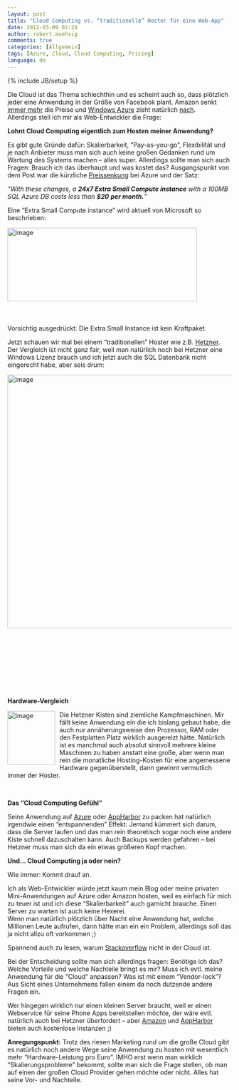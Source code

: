 ```yaml
---
layout: post
title: "Cloud Computing vs. “traditionelle” Hoster für eine Web-App"
date: 2012-03-09 02:24
author: robert.muehsig
comments: true
categories: [Allgemein]
tags: [Azure, Cloud, Cloud Computing, Pricing]
language: de
---
```

{% include JB/setup %}
<p>Die Cloud ist das Thema schlechthin und es scheint auch so, dass plötzlich jeder eine Anwendung in der Größe von Facebook plant. Amazon senkt <a href="http://aws.typepad.com/aws/2012/03/dropping-prices-again-ec2-rds-emr-and-elasticache.html">immer mehr</a> die Preise und <a href="http://azure.net/">Windows Azure</a> zieht natürlich <a href="http://blogs.msdn.com/b/windowsazure/archive/2012/03/08/announcing-reduced-pricing-on-windows-azure-storage-and-compute.aspx">nach</a>. <br>Allerdings stell ich mir als Web-Entwickler die Frage:</p> <p><strong>Lohnt Cloud Computing eigentlich zum Hosten meiner Anwendung?</strong></p> <p>Es gibt gute Gründe dafür: Skalierbarkeit, “Pay-as-you-go”, Flexibilität und je nach Anbieter muss man sich auch keine großen Gedanken rund um Wartung des Systems machen – alles super. Allerdings sollte man sich auch Fragen: Brauch ich das überhaupt und was kostet das? Ausgangspunkt von dem Post war die kürzliche <a href="http://blogs.msdn.com/b/windowsazure/archive/2012/03/08/announcing-reduced-pricing-on-windows-azure-storage-and-compute.aspx">Preissenkung</a> bei Azure und der Satz:</p> <p><em>“With these changes, a <strong>24x7 Extra Small Compute instance</strong> with a 100MB SQL Azure DB costs less than <strong>$20</strong> <strong>per month.</strong>”</em></p> <p>Eine “Extra Small Compute instance” wird aktuell von Microsoft so beschrieben:</p> <p><a href="{{BASE_PATH}}/assets/wp-images/image1467.png"><img style="background-image: none; border-bottom: 0px; border-left: 0px; padding-left: 0px; padding-right: 0px; display: inline; float: left; margin-left: 0px; border-top: 0px; margin-right: 0px; border-right: 0px; padding-top: 0px" title="image" border="0" alt="image" align="left" src="{{BASE_PATH}}/assets/wp-images/image_thumb641.png" width="426" height="165"></a></p> <p>&nbsp;</p> <p>&nbsp;</p> <p>&nbsp;</p> <p>&nbsp;</p> <p>&nbsp;</p> <p>&nbsp;</p> <p>&nbsp;</p> <p>Vorsichtig ausgedrückt: Die Extra Small Instance ist kein Kraftpaket. </p> <p>Jetzt schauen wir mal bei einem “traditionellen” Hoster wie z.B. <a href="http://www.hetzner.de/hosting/produktmatrix/rootserver-produktmatrix-ex">Hetzner</a>. Der Vergleich ist nicht ganz fair, weil man natürlich noch bei Hetzner eine Windows Lizenz brauch und ich jetzt auch die SQL Datenbank nicht eingerecht habe, aber seis drum:</p> <p><a href="{{BASE_PATH}}/assets/wp-images/image1468.png"><img style="background-image: none; border-bottom: 0px; border-left: 0px; padding-left: 0px; padding-right: 0px; display: inline; float: left; border-top: 0px; border-right: 0px; padding-top: 0px" title="image" border="0" alt="image" align="left" src="{{BASE_PATH}}/assets/wp-images/image_thumb642.png" width="582" height="569"></a></p> <p>&nbsp;</p> <p>&nbsp;</p> <p>&nbsp;</p> <p>&nbsp;</p> <p>&nbsp;</p> <p><strong>Hardware-Vergleich</strong></p> <p><a href="{{BASE_PATH}}/assets/wp-images/image1469.png"><img style="background-image: none; border-bottom: 0px; border-left: 0px; margin: 0px 10px 0px 0px; padding-left: 0px; padding-right: 0px; display: inline; float: left; border-top: 0px; border-right: 0px; padding-top: 0px" title="image" border="0" alt="image" align="left" src="{{BASE_PATH}}/assets/wp-images/image_thumb643.png" width="107" height="121"></a></p> <p>Die Hetzner Kisten sind ziemliche Kampfmaschinen. Mir fällt keine Anwendung ein die ich bislang gebaut habe, die auch nur annäherungsweise den Prozessor, RAM oder den Festplatten Platz wirklich ausgereizt hätte. Natürlich ist es manchmal auch absolut sinnvoll mehrere kleine Maschinen zu haben anstatt eine große, aber wenn man rein die monatliche Hosting-Kosten für eine angemessene Hardware gegenüberstellt, dann gewinnt vermutlich immer der Hoster.</p> <p>&nbsp;</p> <p><strong>Das “Cloud Computing Gefühl”</strong></p> <p>Seine Anwendung auf <a href="http://azure.net/">Azure</a> oder <a href="https://appharbor.com/">AppHarbor</a> zu packen hat natürlich irgendwie einen “entspannenden” Effekt: Jemand kümmert sich darum, dass die Server laufen und das man rein theoretisch sogar noch eine andere Kiste schnell dazuschalten kann. Auch Backups werden gefahren – bei Hetzner muss man sich da ein etwas größeren Kopf machen. </p> <p><strong>Und… Cloud Computing ja oder nein?</strong></p> <p>Wie immer: Kommt drauf an. </p> <p>Ich als Web-Entwickler würde jetzt kaum mein Blog oder meine privaten Mini-Anwendungen auf Azure oder Amazon hosten, weil es einfach für mich zu teuer ist und ich diese “Skalierbarkeit” auch garnicht brauche. Einen Server zu warten ist auch keine Hexerei. <br>Wenn man natürlich plötzlich über Nacht eine Anwendung hat, welche Millionen Leute aufrufen, dann hätte man ein ein Problem, allerdings soll das ja nicht allzu oft vorkommen ;)</p> <p>Spannend auch zu lesen, warum <a href="http://blog.serverfault.com/2011/11/17/why-stack-exchange-isn%E2%80%99t-in-the-cloud/">Stackoverflow</a> nicht in der Cloud ist. </p> <p>Bei der Entscheidung sollte man sich allerdings fragen: Benötige ich das? Welche Vorteile und welche Nachteile bringt es mir? Muss ich evtl. meine Anwendung für die "Cloud” anpassen? Was ist mit einem “Vendor-lock”?&nbsp; Aus Sicht eines Unternehmens fallen einem da noch dutzende andere Fragen ein.</p> <p>Wer hingegen wirklich nur einen kleinen Server braucht, weil er einen Webservice für seine Phone Apps bereitstellen möchte, der wäre evtl. natürlich auch bei Hetzner überfordert – aber <a href="http://aws.amazon.com/">Amazon</a> und <a href="https://appharbor.com/">AppHarbor</a> bieten auch kostenlose Instanzen ;) </p> <p><strong>Anregungspunkt:</strong> Trotz des riesen Marketing rund um die große Cloud gibt es natürlich noch andere Wege seine Anwendung zu hosten mit wesentlich mehr “Hardware-Leistung pro Euro”. IMHO erst wenn man wirklich “Skalierungsprobleme” bekommt, sollte man sich die Frage stellen, ob man auf einen der großen Cloud Provider gehen möchte oder nicht. Alles hat seine Vor- und Nachteile. </p>
